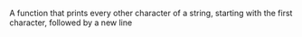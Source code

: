 A function that prints every other character of a string, starting with the first character, followed by a new line
